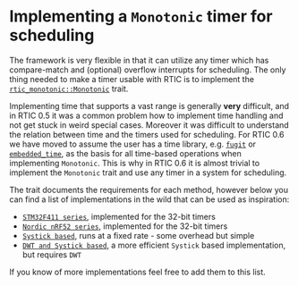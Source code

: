 # Implementing a `Monotonic` timer for scheduling

The framework is very flexible in that it can utilize any timer which has compare-match and (optional)
overflow interrupts for scheduling. The only thing needed to make a timer usable with RTIC is to
implement the [`rtic_monotonic::Monotonic`] trait.

Implementing time that supports a vast range is generally **very** difficult, and in RTIC 0.5 it was a
common problem how to implement time handling and not get stuck in weird special cases. Moreover
it was difficult to understand the relation between time and the timers used for scheduling. For
RTIC 0.6 we have moved to assume the user has a time library, e.g. [`fugit`] or [`embedded_time`],
as the basis for all time-based operations when implementing `Monotonic`. This is why in RTIC 0.6
it is almost trivial to implement the `Monotonic` trait and use any timer in a system for scheduling.

The trait documents the requirements for each method, however below you can find a list of
implementations in the wild that can be used as inspiration:

- [`STM32F411 series`], implemented for the 32-bit timers
- [`Nordic nRF52 series`], implemented for the 32-bit timers
- [`Systick based`], runs at a fixed rate - some overhead but simple
- [`DWT and Systick based`], a more efficient `Systick` based implementation, but requires `DWT`

If you know of more implementations feel free to add them to this list.

[`rtic_monotonic::Monotonic`]: https://docs.rs/rtic-monotonic/
[`fugit`]: https://docs.rs/fugit/
[`embedded_time`]: https://docs.rs/embedded_time/
[`STM32F411 series`]: https://github.com/kalkyl/f411-rtic/blob/main/src/bin/mono.rs
[`Nordic nRF52 series`]: https://github.com/kalkyl/nrf-play/blob/main/src/bin/mono.rs
[`Systick based`]: https://github.com/rtic-rs/systick-monotonic
[`DWT and Systick based`]: https://github.com/rtic-rs/dwt-systick-monotonic

